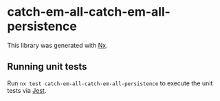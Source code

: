 # catch-em-all-catch-em-all-persistence

This library was generated with [Nx](https://nx.dev).

## Running unit tests

Run `nx test catch-em-all-catch-em-all-persistence` to execute the unit tests via [Jest](https://jestjs.io).
